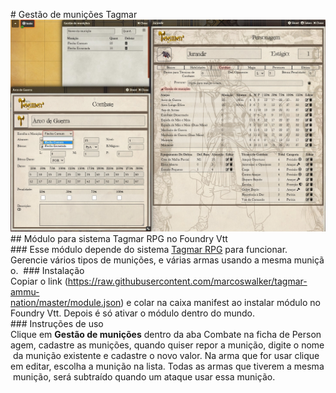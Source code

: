 # Gestão de munições Tagmar
![](page/preview.jpg)
## Módulo para sistema Tagmar RPG no Foundry Vtt
### Esse módulo depende do sistema [Tagmar RPG](https://foundryvtt.com/packages/tagmar) para funcionar.
Gerencie vários tipos de munições, e várias armas usando a mesma munição. 
### Instalação
Copiar o link (https://raw.githubusercontent.com/marcoswalker/tagmar-ammu-nation/master/module.json) e colar na caixa manifest ao instalar módulo no Foundry Vtt. Depois é só ativar o módulo dentro do mundo.
### Instruções de uso
Clique em **Gestão de munições** dentro da aba Combate na ficha de Personagem, cadastre as munições, quando quiser repor a munição, digite o nome da munição existente e cadastre o novo valor. Na arma que for usar clique em editar, escolha a munição na lista. Todas as armas que tiverem a mesma munição, será subtraído quando um ataque usar essa munição.